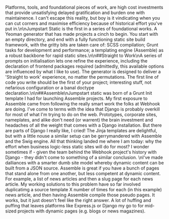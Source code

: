 Platforms, tools, and foundational pieces of work, are high cost investments that provide unsatisfying delayed gratification and burden one with maintainence. I can't escape this reality, but boy is it vindicating when you can cut corners and maximise efficiency because of historical effort you've put in.\n\nJumpstart Static is the first in a series of foundational works. A Yeoman generator that has made projects a cinch to begin. You start with an empty directory, and end with a fully functioning static site build framework, with the gritty bits are taken care of: SCSS compilation; Grunt tasks for development and performance; a templating engine (Assemble) as a robust backbone for rapid static sites.\n\n##Straight to Work\nA series of prompts on initialisation lets one refine the experience, including the declaration of frontend packages required (admittedly, this available options are influenced by what I like to use). The generator is designed to deliver a 'Straight to work' experience, no matter the permutations. The first line of code you write should be the first of your project; interesting stuff, not nefarious configuration or a banal doctype declaration.\n\n##Assemble\nJumpstart static was born of a Grunt Init template I had for launching Assemble projects. My first exposure to Assemble came from following the really smart work the folks at Webhook are doing. I've come to terms with the idea that Django is probably overkill for most of what I'm trying to do on the web. Prototypes, corporate sites, nameplates, and alike don't need (or warrent) the brain investment and headaches of all the weight that comes with a Django installation. But there are parts of Django I really like, I cried! The Jinja templates are delightful, but with a little nouse a similar setup can be gerrymandered with Assemble and the Swig engine. All that thinking landed me where I am today: why the effort when business logic-less static sites will do for most? I wonder sometimes if - given the team behind the Webhook project's history with Django - they didn't come to something of a similar conclusion. \nI've made dalliances with a smarter dumb site model whereby dynamic content can be built from a JSON source. Assemble is great if you have a bunch of pages that stand alone from one another, but less competent at dynamic content. For example, a list of news articles and then a slug page for each news article. My working solutions to this problem have so far involved duplicatimg a source template X number of times for each (in this example) news article, and then having Assemble compile those pseudo pages. It works, but it just doesn't feel like the right answer. A lot of huffing and puffing that leaves platforms like Express.js or Django my go to for mid-sized projects with dynamic pages (e.g. blogs or news magazines).